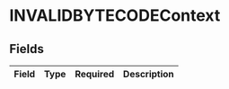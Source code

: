 # INVALIDBYTECODEContext


## Fields

| Field       | Type        | Required    | Description |
| ----------- | ----------- | ----------- | ----------- |